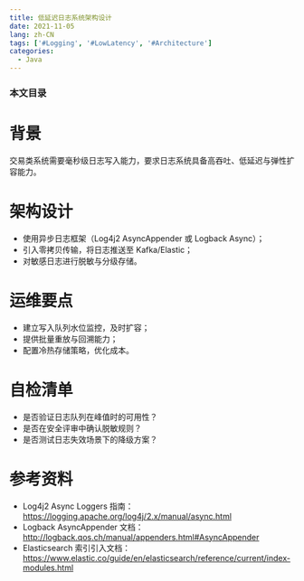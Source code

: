 ```yaml
---
title: 低延迟日志系统架构设计
date: 2021-11-05
lang: zh-CN
tags: ['#Logging', '#LowLatency', '#Architecture']
categories:
  - Java
---
```


### 本文目录
<!-- toc -->

# 背景
交易类系统需要毫秒级日志写入能力，要求日志系统具备高吞吐、低延迟与弹性扩容能力。

# 架构设计
- 使用异步日志框架（Log4j2 AsyncAppender 或 Logback Async）；
- 引入零拷贝传输，将日志推送至 Kafka/Elastic；
- 对敏感日志进行脱敏与分级存储。

# 运维要点
- 建立写入队列水位监控，及时扩容；
- 提供批量重放与回溯能力；
- 配置冷热存储策略，优化成本。

# 自检清单
- 是否验证日志队列在峰值时的可用性？
- 是否在安全评审中确认脱敏规则？
- 是否测试日志失效场景下的降级方案？

# 参考资料
- Log4j2 Async Loggers 指南：https://logging.apache.org/log4j/2.x/manual/async.html
- Logback AsyncAppender 文档：http://logback.qos.ch/manual/appenders.html#AsyncAppender
- Elasticsearch 索引引入文档：https://www.elastic.co/guide/en/elasticsearch/reference/current/index-modules.html
